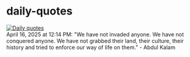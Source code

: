# daily-quotes
[![Daily quotes](https://github.com/ceepu8/daily-quotes/actions/workflows/daily-quote.yml/badge.svg)](https://github.com/ceepu8/daily-quotes/actions/workflows/daily-quote.yml)<br/>
April 16, 2025 at 12:14 PM: "We have not invaded anyone. We have not conquered anyone. We have not grabbed their land, their culture, their history and tried to enforce our way of life on them." - Abdul Kalam
